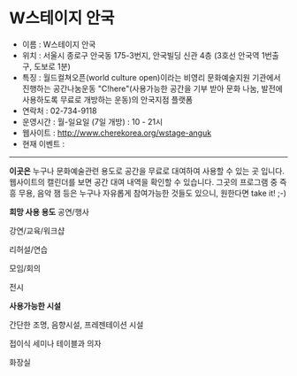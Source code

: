 W스테이지 안국
============

* 이름 : W스테이지 안국
* 위치 : 서울시 종로구 안국동 175-3번지, 안국빌딩 신관 4층 (3호선 안국역 1번출구, 도보로 1분)
* 특징 : 월드컬쳐오픈(world culture open)이라는 비영리 문화예술지원 기관에서 진행하는 공간나눔운동 "C!here"(사용가능한 공간을 기부 받아 문화 나눔, 발전에 사용하도록 무료로 개방하는 운동)의 안국지점 플랫폼
* 연락처 : 02-734-9118 
* 운영시간 : 월-일요일 (7일 개방) :  10 - 21시
* 웹사이트 : <http://www.cherekorea.org/wstage-anguk>
* 현재 이벤트 : 

* * * 

**이곳은**
누구나 문화예술관련 용도로 공간을 무료로 대여하여 사용할 수 있는 곳 입니다. 
웹사이트의 캘린더를 보면 공간 대여 내역을 확인할 수 있습니다. 그곳의 프로그램 중 즉흥 무용, 음악 잼 등은 누구나 자유롭게 참여가능한 것들도 있으니, 원한다면 take it! ;-)

**희망 사용 용도**
공연/행사

강연/교육/워크샵

리허설/연습

모임/회의

전시


**사용가능한 시설**

간단한 조명, 음향시설, 프레젠테이션 시설

접이식 세미나 테이블과 의자

화장실


